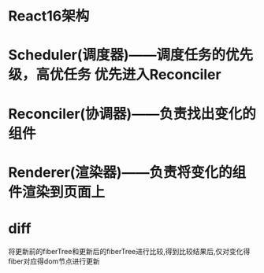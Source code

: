 # React16架构
 # Scheduler(调度器)——调度任务的优先级，高优任务 优先进入Reconciler
 # Reconciler(协调器)——负责找出变化的组件
 # Renderer(渲染器)——负责将变化的组件渲染到页面上


# diff
 将更新前的fiberTree和更新后的fiberTree进行比较,得到比较结果后,仅对变化得fiber对应得dom节点进行更新